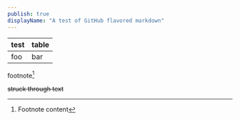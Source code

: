 ```yaml
---
publish: true
displayName: "A test of GitHub flavored markdown"
---
```


| test | table |
| ---- | ----- |
| foo  | bar   |

footnote[^1]

~~struck through text~~

[^1]: Footnote content
